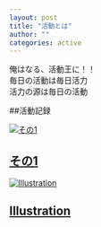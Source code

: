 ```yaml
---
layout: post
title: "活動とは"
author: ""
categories: active
---
```


俺はなる、活動王に！！  
毎日の活動は毎日活力  
活力の源は毎日の活動  

##活動記録

<div class="custom-image-posts">
  <!-- その1へのリンク -->
  <div class="custom-image-post">
    <a href="{{ site.baseurl }}/sono1">
      <img src="{{ site.baseurl }}/assets/img/arctic-1.jpg" alt="その1">
      <h2>その1</h2>
    </a>
  </div>

  <!-- illustrationへのリンク -->
  <div class="custom-image-post">
    <a href="{{ site.baseurl }}/illustration">
      <img src="{{ site.baseurl }}/assets/img/yuri1.png" alt="Illustration">
      <h2>Illustration</h2>
    </a>
  </div>
</div>
